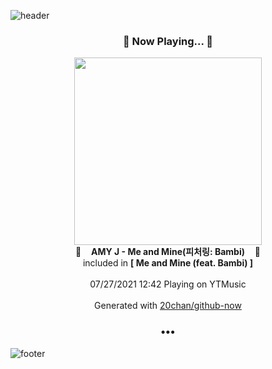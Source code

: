 ![header](https://capsule-render.vercel.app/api?type=wave&height=170&section=header&text=Hi.%20I'm%20SHIFT&fontColor=090707&fontAlignX=45&fontAlignY=65&fontSize=100)

<h3 align="center">🎵 Now Playing... 🎵</h3>
<p align="center">
  <a href="https://music.youtube.com/watch?v=ZubPLX7tz70">
    <img width="300" src="https://lh3.googleusercontent.com/pd2nJbyEKVPw1T8sqog-0FCxukH8CDlRY9SC8UnzatZG1RoGf8jIF8DoC-ngFlqRKPdgjSAhhampIVs">
  </a>
  <br>
  🎵&nbsp&nbsp&nbsp <b>AMY J - Me and Mine(피처링: Bambi)</b> &nbsp&nbsp&nbsp🎵
  <br>
  included in <b>[ Me and Mine (feat. Bambi) ]</b>
  
  <br />
  <br />
  07/27/2021 12:42 Playing on YTMusic
  <br />
  <br />
  Generated with <a href="https://github.com/20chan/github-now">20chan/github-now</a>
</p>

<h3 align="center">•••</h3>

![footer](https://capsule-render.vercel.app/api?type=wave&height=150&section=footer)
